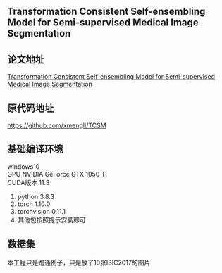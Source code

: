 ## Transformation Consistent Self-ensembling Model for Semi-supervised Medical Image Segmentation

## 论文地址
[Transformation Consistent Self-ensembling Model for Semi-supervised Medical Image Segmentation](https://arxiv.org/pdf/1903.00348.pdf)


## 原代码地址
https://github.com/xmengli/TCSM

## 基础编译环境
windows10  
GPU NVIDIA GeForce GTX 1050 Ti  
CUDA版本 11.3 
1. python         3.8.3
2. torch          1.10.0
3. torchvision    0.11.1
4. 其他包按照提示安装即可

## 数据集
本工程只是跑通例子，只是放了10张ISIC2017的图片



